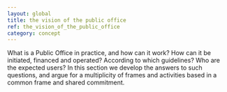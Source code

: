 ```yaml
---
layout: global
title: the vision of the public office
ref: the_vision_of_the_public_office
category: concept
---
```


What is a Public Office in practice, and how can it work? How can it be initiated, financed and operated? According to which guidelines? Who are the expected users? In this section we develop the answers to such questions, and argue for a multiplicity of frames and activities based in a common frame and shared commitment.

